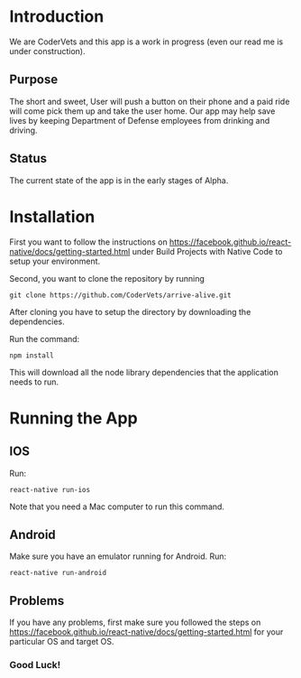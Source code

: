# Introduction
We are CoderVets and this app is a work in progress (even our read me is under construction).

## Purpose
The short and sweet, User will push a button on their phone and a paid ride will come pick them up and take the user home.
Our app may help save lives by keeping Department of Defense employees from drinking and driving.

## Status
The current state of the app is in the early stages of Alpha.

# Installation
First you want to follow the instructions on
https://facebook.github.io/react-native/docs/getting-started.html
under Build Projects with Native Code to setup your environment.

Second, you want to clone the repository by running

```
git clone https://github.com/CoderVets/arrive-alive.git
```

After cloning you have to setup the directory by downloading the dependencies.

Run the command:

```
npm install
```

This will download all the node library dependencies that the application needs to run.

# Running the App

## IOS
Run:

```
react-native run-ios
```

Note that you need a Mac computer to run this command.

## Android
Make sure you have an emulator running for Android.
Run:

```
react-native run-android
```

## Problems
If you have any problems, first make sure you followed the steps on
https://facebook.github.io/react-native/docs/getting-started.html
for your particular OS and target OS.

### Good Luck!
